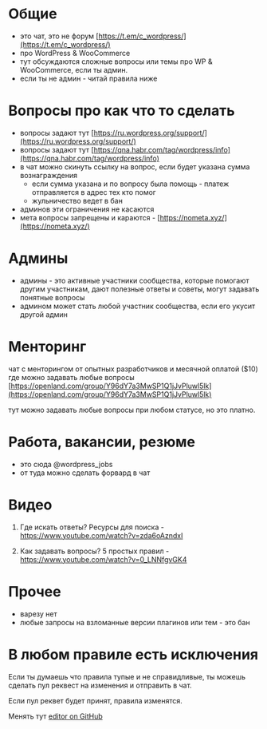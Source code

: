 # Общие

- это чат, это не форум [https://t.em/c_wordpress/](https://t.em/c_wordpress/) 
- про WordPress & WooCommerce
- тут обсуждаются сложные вопросы или темы про WP & WooCommerce, если ты админ.
- если ты не админ - читай правила ниже

# Вопросы про как что то сделать

- вопросы задают тут [https://ru.wordpress.org/support/](https://ru.wordpress.org/support/)
- вопросы задают тут [https://qna.habr.com/tag/wordpress/info](https://qna.habr.com/tag/wordpress/info)
- в чат можно скинуть ссылку на вопрос, если будет указана сумма вознаграждения
    - если сумма указана и по вопросу была помощь - платеж отправляется в адрес тех кто помог
    - жульничество ведет в бан
- админов эти ограничения не касаются
- мета вопросы запрещены и караются - [https://nometa.xyz/](https://nometa.xyz/)

# Админы

- админы - это активные участники сообщества, которые помогают другим участникам, дают полезные ответы и советы, могут задавать понятные вопросы
- админом может стать любой участник сообщества, если его укусит другой админ

# Менторинг

чат с менторингом от опытных разработчиков и месячной оплатой ($10) где можно задавать любые вопросы [https://openland.com/group/Y96dY7a3MwSP1Q1jJvPluwl5lk](https://openland.com/group/Y96dY7a3MwSP1Q1jJvPluwl5lk)

тут можно задавать любые вопросы при любом статусе, но это платно.


# Работа, вакансии, резюме

- это сюда @wordpress_jobs
- от туда можно сделать форвард в чат

# Видео

1. Где искать ответы? Ресурсы для поиска - https://www.youtube.com/watch?v=zda6oAzndxI

2. Как задавать вопросы? 5 простых правил - https://www.youtube.com/watch?v=0_LNNfgvGK4

# Прочее
- варезу нет
- любые запросы на взломанные версии плагинов или тем - это бан

# В любом правиле есть исключения

Если ты думаешь что правила тупые и не справидливые, ты можешь сделать пул реквест на изменения и отправить в чат.

Если пул реквет будет принят, правила изменятся.

Менять тут [editor on GitHub](https://github.com/woowpru/woowpru.github.io/edit/main/docs/index.md) 
